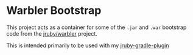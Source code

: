 # Warbler Bootstrap

This project acts as a container for some of the `.jar` and `.war` bootstrap
code from the [jruby/warbler](https://github.com/jruby/warbler) project.

This is intended primarily to be used with my
[jruby-gradle-plugin](https://github.com/rtyler/jruby-gradle-plugin)
